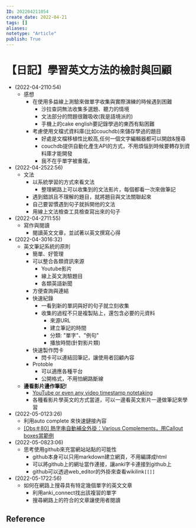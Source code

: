 ```yaml
---
ID: 202204211054
create_date: 2022-04-21
tags: []	
aliases:
notetype: "Article"
publish: True
---
```


# 【日記】學習英文方法的檢討與回顧

- (2022-04-2110:54)
	- 感想
		- 在使用多益線上測驗來做單字收集與實際演練的時候遇到困難
			- 沙拉查詞無法收集多選題、聽力的情境
			- 文法部分的問題很難吸收(我是語境派的)
			- 手機上的cake english要記錄學過的東西有點困難
		- 考慮使用文檔式資料庫(比如couchdb)來儲存學過的題目
			- 好處是文檔移植性比較高,任何一個文字編輯器都可以開啟&搜尋
			- couchdb提供自動化產生API的方式，不用煩惱到時候要轉存到資料庫才能開發
			- 我不在乎單字被重複，
- (2022-04-2522:56)
	- 文法
		- 以系統學習的方式來看文法
			- 整理網路上可以收集到的文法影片，每個都看一次來做筆記
		- 遇到錯誤且不理解的題目，就將題目與文法關聯起來
		- 自己要習慣遇到句子就拆開他的文法
		- 用線上文法檢查工具檢查寫出來的句子
- (2022-04-2711:55)
	- 寫作與閱讀
		- 閱讀英文文章，並試著以英文撰寫心得
- (2022-04-3016:32)
	- 英文筆記系統的原則
		- 簡單、好管理
		- 可以整合各類資訊來源
			- Youtube影片
			- 線上英文測驗題目
			- 各類英語新聞
		- 方便查詢與連結
		- 快速紀錄
			- 一看到新的單詞與好的句子就立刻收集
			- 收集的過程不只是複製貼上，還包含必要的元資料
				- 來源URL
				- 建立筆記的時間
				- 分類: "單字"、"例句"
				- 播放時間(針對影片類)
		- 快速製作閃卡
			- 閃卡可以連結回筆記，讓使用者回顧內容
		- Protoble
			- 可以適應各種平台
			- 公開格式，不用怕網路斷線
	- **邊看影片邊作筆記!**
		- [YouTube or even any video timestamp notetaking](https://forum.obsidian.md/t/youtube-or-even-any-video-timestamp-notetaking/15884)
		- 各種看影片學英文的方式當道，可以一邊看英文影片一邊做筆記來學習
- (2022-05-0123:26)
	- 利用auto complete 來快速鏈接內容
	- [[Obs＃80] 熱字串自動補全外掛：Various Complements，用Callout boxes當範例](http://jdev.tw/blog/7057/obsidian-plugin-various-completements)
- (2022-05-0823:06)
	- 思考使用github來充當網站站點的可能性
		- github本身可以只用markdown建立網頁，不用編譯成html
		- 可以將github上的網址當作連接，讓anki字卡連接到github上
		- github可以透過web_editor的外掛來查看wikilink`[[]]`
- (2022-05-1722:56)
	- 如何在網路上搜尋具有特定幾個單字的英文文章
		- 利用anki_connect找出該複習的單字
		- 搜尋網路上的符合的文章讓使用者閱讀

## Reference